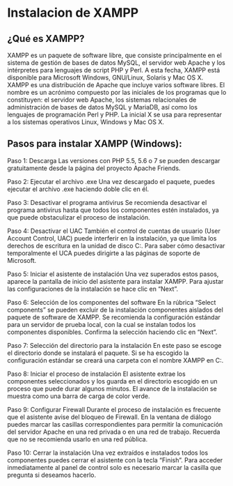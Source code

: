 # Instalacion de XAMPP

## ¿Qué es XAMPP?

XAMPP es un paquete de software libre, que consiste principalmente en el sistema de gestión de bases de datos MySQL, el servidor web Apache y los intérpretes para lenguajes de script PHP y Perl. A esta fecha, XAMPP está disponible para Microsoft Windows, GNU/Linux, Solaris y Mac OS X. 
XAMPP es una distribución de Apache que incluye varios software libres. El nombre es un acrónimo compuesto por las iniciales de los programas que lo constituyen: el servidor web Apache, los sistemas relacionales de administración de bases de datos MySQL y MariaDB, así como los lenguajes de programación Perl y PHP. La inicial X se usa para representar a los sistemas operativos Linux, Windows y Mac OS X.

## Pasos para instalar XAMPP (Windows):

Paso 1: Descarga
Las versiones con PHP 5.5, 5.6 o 7 se pueden descargar gratuitamente desde la página del proyecto Apache Friends.

Paso 2: Ejecutar el archivo .exe
Una vez descargado el paquete, puedes ejecutar el archivo .exe haciendo doble clic en él.

Paso 3: Desactivar el programa antivirus
Se recomienda desactivar el programa antivirus hasta que todos los componentes estén instalados, ya que puede obstaculizar el proceso de instalación.

Paso 4: Desactivar el UAC
También el control de cuentas de usuario (User Account Control, UAC) puede interferir en la instalación, ya que limita los derechos de escritura en la unidad de disco C:\. Para saber cómo desactivar temporalmente el UCA puedes dirigirte a las páginas de soporte de Microsoft.

Paso 5: Iniciar el asistente de instalación
Una vez superados estos pasos, aparece la pantalla de inicio del asistente para instalar XAMPP. Para ajustar las configuraciones de la instalación se hace clic en “Next”.

Paso 6: Selección de los componentes del software
En la rúbrica “Select components” se pueden excluir de la instalación componentes aislados del paquete de software de XAMPP. Se recomienda la configuración estándar para un servidor de prueba local, con la cual se instalan todos los componentes disponibles. Confirma la selección haciendo clic en “Next”.

Paso 7: Selección del directorio para la instalación
En este paso se escoge el directorio donde se instalará el paquete. Si se ha escogido la configuración estándar se creará una carpeta con el nombre XAMPP en C:\.

Paso 8: Iniciar el proceso de instalación
El asistente extrae los componentes seleccionados y los guarda en el directorio escogido en un proceso que puede durar algunos minutos. El avance de la instalación se muestra como una barra de carga de color verde.

Paso 9: Configurar Firewall
Durante el proceso de instalación es frecuente que el asistente avise del bloqueo de Firewall. En la ventana de diálogo puedes marcar las casillas correspondientes para permitir la comunicación del servidor Apache en una red privada o en una red de trabajo. Recuerda que no se recomienda usarlo en una red pública.

Paso 10: Cerrar la instalación
Una vez extraídos e instalados todos los componentes puedes cerrar el asistente con la tecla “Finish”. Para acceder inmediatamente al panel de control solo es necesario marcar la casilla que pregunta si deseamos hacerlo.
